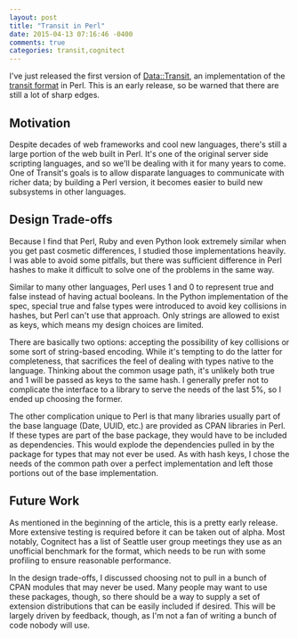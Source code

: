 ```yaml
---
layout: post
title: "Transit in Perl"
date: 2015-04-13 07:16:46 -0400
comments: true
categories: transit,cognitect
---
```


I've just released the first version of [Data::Transit](http://search.cpan.org/~lackita/Data-Transit-0.8.04/lib/Data/Transit.pm), an implementation of the [transit format](https://github.com/cognitect/transit-format) in Perl. This is an early release, so be warned that there are still a lot of sharp edges.

Motivation
----------
Despite decades of web frameworks and cool new languages, there's still a large portion of the web built in Perl. It's one of the original server side scripting languages, and so we'll be dealing with it for many years to come. One of Transit's goals is to allow disparate languages to communicate with richer data; by building a Perl version, it becomes easier to build new subsystems in other languages.

Design Trade-offs
----------------
Because I find that Perl, Ruby and even Python look extremely similar when you get past cosmetic differences, I studied those implementations heavily. I was able to avoid some pitfalls, but there was sufficient difference in Perl hashes to make it difficult to solve one of the problems in the same way.

Similar to many other languages, Perl uses 1 and 0 to represent true and false instead of having actual booleans. In the Python implementation of the spec, special true and false types were introduced to avoid key collisions in hashes, but Perl can't use that approach. Only strings are allowed to exist as keys, which means my design choices are limited.

There are basically two options: accepting the possibility of key collisions or some sort of string-based encoding. While it's tempting to do the latter for completeness, that sacrifices the feel of dealing with types native to the language. Thinking about the common usage path, it's unlikely both true and 1 will be passed as keys to the same hash.  I generally prefer not to complicate the interface to a library to serve the needs of the last 5%, so I ended up choosing the former.

The other complication unique to Perl is that many libraries usually part of the base language (Date, UUID, etc.) are provided as CPAN libraries in Perl. If these types are part of the base package, they would have to be included as dependencies. This would explode the dependencies pulled in by the package for types that may not ever be used. As with hash keys, I chose the needs of the common path over a perfect implementation and left those portions out of the base implementation.

Future Work
-----------
As mentioned in the beginning of the article, this is a pretty early release. More extensive testing is required before it can be taken out of alpha. Most notably, Cognitect has a list of Seattle user group meetings they use as an unofficial benchmark for the format, which needs to be run with some profiling to ensure reasonable performance.

In the design trade-offs, I discussed choosing not to pull in a bunch of CPAN modules that may never be used. Many people may want to use these packages, though, so there should be a way to supply a set of extension distributions that can be easily included if desired. This will be largely driven by feedback, though, as I'm not a fan of writing a bunch of code nobody will use.
